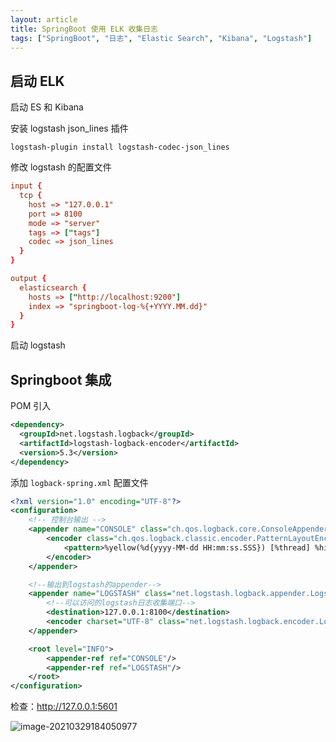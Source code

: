 ```yaml
---
layout: article
title: SpringBoot 使用 ELK 收集日志
tags: ["SpringBoot", "日志", "Elastic Search", "Kibana", "Logstash"]
---
```


## 启动 ELK

启动 ES 和 Kibana

安装 logstash json_lines 插件

```
logstash-plugin install logstash-codec-json_lines
```

修改 logstash 的配置文件

```conf
input {
  tcp {
    host => "127.0.0.1"
    port => 8100
    mode => "server"
    tags => ["tags"]
    codec => json_lines
  }
}

output {
  elasticsearch {
    hosts => ["http://localhost:9200"]
    index => "springboot-log-%{+YYYY.MM.dd}"
  }
}
```

启动 logstash

## Springboot 集成

POM 引入

```xml
<dependency>
  <groupId>net.logstash.logback</groupId>
  <artifactId>logstash-logback-encoder</artifactId>
  <version>5.3</version>
</dependency>
```

添加 `logback-spring.xml` 配置文件

```xml
<?xml version="1.0" encoding="UTF-8"?>
<configuration>
    <!-- 控制台输出 -->
    <appender name="CONSOLE" class="ch.qos.logback.core.ConsoleAppender">
        <encoder class="ch.qos.logback.classic.encoder.PatternLayoutEncoder">
            <pattern>%yellow(%d{yyyy-MM-dd HH:mm:ss.SSS}) [%thread] %highlight(%-5level) %green(%logger{50}) - %highlight(%msg) %n</pattern>
        </encoder>
    </appender>

    <!--输出到logstash的appender-->
    <appender name="LOGSTASH" class="net.logstash.logback.appender.LogstashTcpSocketAppender">
        <!--可以访问的logstash日志收集端口-->
        <destination>127.0.0.1:8100</destination>
        <encoder charset="UTF-8" class="net.logstash.logback.encoder.LogstashEncoder"/>
    </appender>

    <root level="INFO">
        <appender-ref ref="CONSOLE"/>
        <appender-ref ref="LOGSTASH"/>
    </root>
</configuration>
```

检查：http://127.0.0.1:5601

![image-20210329184050977](https://i.loli.net/2021/03/29/3upaAmYKvbHQNjC.png)

